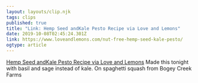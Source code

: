 ```yaml
---
layout: layouts/clip.njk 
tags: clips 
published: true 
title: "Link: Hemp Seed andKale Pesto Recipe via Love and Lemons" 
date: 2019-10-08T02:45:24.301Z 
link: https://www.loveandlemons.com/nut-free-hemp-seed-kale-pesto/ 
ogtype: article 
---
```

[Hemp Seed andKale Pesto Recipe via Love and Lemons](https://www.loveandlemons.com/nut-free-hemp-seed-kale-pesto/) 
Made this tonight with basil and sage instead of kale. On spaghetti squash from Bogey Creek Farms